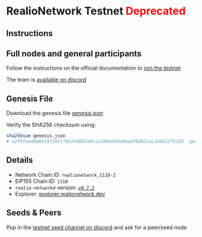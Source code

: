 # RealioNetwork Testnet <span style="color:red">Deprecated</span>

## Instructions

## Full nodes and general participants

Follow the instructions on the official documentation to [join the testnet](https://docs.realio.network/testnet/overview) 

The team is [available on discord](https://discord.gg/BUtSwwUF)

## Genesis File

Download the genesis file [genesis.json](./genesis.json)

Verify the SHA256 checksum using:

```bash
sha256sum genesis.json
# a2f8fae48eb019720ef78524d683a9ca22884dd4e9ba4f8d5b3ac10db1275183  genesis.json
```

## Details

- Network Chain ID: `realionetwork_1110-2`
- EIP155 Chain ID: `1110`
- `realio-networkd` version: [`v0.7.2`](https://github.com/realiotech/realio-network/releases)
- Explorer: [explorer.realionetwork.dev](https://explorer.k8s.stage.realio.fund/)

## Seeds & Peers

Pop in the [ testnet seed channel on discord](https://discord.gg/wqQMvgEa) and ask for a peer/seed node
